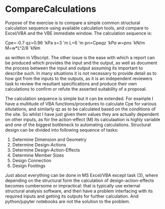 # CompareCalculations
Purpose of the exercise is to compare a simple common structural calculation sequence using available calculation tools, and compare to Excel/VBA and the VBE immediate window. The calculation sequence is:

Cpe=-0.7
qz=0.96			'kPa
s=3				'm
L=6				'm
pn=Cpe*qz		'kPa
w=pn*s  		'kN/m
M=w*L^2/8		'kNm

as written in VBscript. The other issue is the ease with which a report can be produced which provides the input and the output, as well as document the process between the input and output assuming its important to describe such. In many situations it is not necessary to provide detail as to how got from the inputs to the outputs, as it is an independent reviewers task to review the resultant specifications and produce their own calculations to confirm or refute the asserted suitability of a proposal.

The calculation sequence is simple but it can be extended. For example I have a multitude of VBA functions/procedures to calculate Cpe for various situtations, and similarly qz as to be calculated based on the conditions of the site. So whilst I have just given them values they are actually dependent on other inputs, as for the action-effect (M) its calculaation is highly variable and one of the biggest bottleneck to automating calculations. Structural design can be divided into following sequence of tasks:

1) Determine Dimension and Geometry
2) Determine Design-Actions
3) Determine Design-Action-Effects
4) Determine Member Sizes
5) Design Connection
6) Design Footings

Just about everything can be done in MS Excel/VBA except task (3), where depending on the structural form the calculation of design-action-effects becomes cumbersome or impractical: that is typically use external structural analysis software, and then have a problem interfacing with its required inputs and getting its outputs for further calculation. And python/jupyter notebooks are not the solution to the problem.
